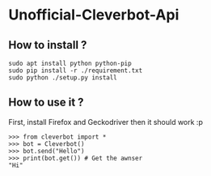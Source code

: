 # Unofficial-Cleverbot-Api

## How to install ?

```
sudo apt install python python-pip
sudo pip install -r ./requirement.txt
sudo python ./setup.py install 
```

## How to use it ?

First, install Firefox and Geckodriver then it should work :p

```
>>> from cleverbot import *
>>> bot = Cleverbot()
>>> bot.send("Hello")
>>> print(bot.get()) # Get the awnser
"Hi"
```

